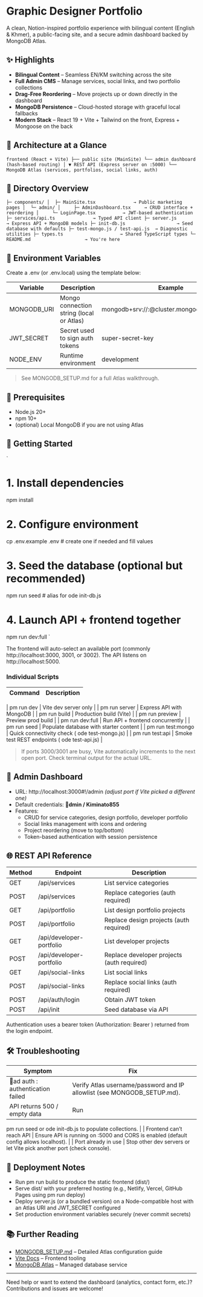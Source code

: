 # Graphic Designer Portfolio

A clean, Notion-inspired portfolio experience with bilingual content (English & Khmer), a public-facing site, and a secure admin dashboard backed by MongoDB Atlas.


## ✨ Highlights

- **Bilingual Content** – Seamless EN/KM switching across the site
- **Full Admin CMS** – Manage services, social links, and two portfolio collections
- **Drag-Free Reordering** – Move projects up or down directly in the dashboard
- **MongoDB Persistence** – Cloud-hosted storage with graceful local fallbacks
- **Modern Stack** – React 19 + Vite + Tailwind on the front, Express + Mongoose on the back

## 🧱 Architecture at a Glance

`
frontend (React + Vite)
   ├── public site (MainSite)
   └── admin dashboard (hash-based routing)
        │
        ▼
REST API (Express server on :5000)
   └── MongoDB Atlas (services, portfolios, social links, auth)
`

## 📁 Directory Overview

`
├─ components/
│  ├─ MainSite.tsx              → Public marketing pages
│  └─ admin/
│     ├─ AdminDashboard.tsx     → CRUD interface + reordering
│     └─ LoginPage.tsx          → JWT-based authentication
├─ services/api.ts              → Typed API client
├─ server.js                    → Express API + MongoDB models
├─ init-db.js                   → Seed database with defaults
├─ test-mongo.js / test-api.js  → Diagnostic utilities
├─ types.ts                     → Shared TypeScript types
└─ README.md                    → You're here
`

## 🔐 Environment Variables

Create a .env (or .env.local) using the template below:

| Variable        | Description                                 | Example |
|-----------------|---------------------------------------------|---------|
| MONGODB_URI   | Mongo connection string (local or Atlas)    | mongodb+srv://<user>:<pwd>@cluster.mongodb.net/portfolio |
| JWT_SECRET    | Secret used to sign auth tokens              | super-secret-key |
| NODE_ENV      | Runtime environment                          | development |

> See MONGODB_SETUP.md for a full Atlas walkthrough.

## 🧪 Prerequisites

- Node.js 20+
- npm 10+
- (optional) Local MongoDB if you are not using Atlas

## 🚀 Getting Started

`
# 1. Install dependencies
npm install

# 2. Configure environment
cp .env.example .env   # create one if needed and fill values

# 3. Seed the database (optional but recommended)
npm run seed            # alias for 
ode init-db.js

# 4. Launch API + frontend together
npm run dev:full
`

The frontend will auto-select an available port (commonly http://localhost:3000, 3001, or 3002). The API listens on http://localhost:5000.

### Individual Scripts

| Command              | Description |
|----------------------|-------------|
| 
pm run dev        | Vite dev server only |
| 
pm run server     | Express API with MongoDB |
| 
pm run build      | Production build (Vite) |
| 
pm run preview    | Preview prod build |
| 
pm run dev:full   | Run API + frontend concurrently |
| 
pm run seed       | Populate database with starter content |
| 
pm run test:mongo | Quick connectivity check (
ode test-mongo.js) |
| 
pm run test:api   | Smoke test REST endpoints (
ode test-api.js) |

> If ports 3000/3001 are busy, Vite automatically increments to the next open port. Check terminal output for the actual URL.

## 🔑 Admin Dashboard

- URL: http://localhost:3000#!/admin *(adjust port if Vite picked a different one)*
- Default credentials: **dmin / Kiminato855**
- Features:
  - CRUD for service categories, design portfolio, developer portfolio
  - Social links management with icons and ordering
  - Project reordering (move to top/bottom)
  - Token-based authentication with session persistence

## 🌐 REST API Reference

| Method | Endpoint                       | Description |
|--------|--------------------------------|-------------|
| GET    | /api/services                | List service categories |
| POST   | /api/services                | Replace categories (auth required) |
| GET    | /api/portfolio               | List design portfolio projects |
| POST   | /api/portfolio               | Replace design projects (auth required) |
| GET    | /api/developer-portfolio     | List developer projects |
| POST   | /api/developer-portfolio     | Replace developer projects (auth required) |
| GET    | /api/social-links            | List social links |
| POST   | /api/social-links            | Replace social links (auth required) |
| POST   | /api/auth/login              | Obtain JWT token |
| POST   | /api/init                    | Seed database via API |

Authentication uses a bearer token (Authorization: Bearer <token>) returned from the login endpoint.

## 🛠 Troubleshooting

| Symptom | Fix |
|---------|-----|
| ad auth : authentication failed | Verify Atlas username/password and IP allowlist (see MONGODB_SETUP.md). |
| API returns 500 / empty data        | Run 
pm run seed or 
ode init-db.js to populate collections. |
| Frontend can’t reach API           | Ensure API is running on :5000 and CORS is enabled (default config allows localhost). |
| Port already in use                | Stop other dev servers or let Vite pick another port (check console).

## 🚢 Deployment Notes

- Run 
pm run build to produce the static frontend (dist/)
- Serve dist/ with your preferred hosting (e.g., Netlify, Vercel, GitHub Pages using 
pm run deploy)
- Deploy server.js (or a bundled version) on a Node-compatible host with an Atlas URI and JWT_SECRET configured
- Set production environment variables securely (never commit secrets)

## 📚 Further Reading

- [MONGODB_SETUP.md](./MONGODB_SETUP.md) – Detailed Atlas configuration guide
- [Vite Docs](https://vitejs.dev/guide/) – Frontend tooling
- [MongoDB Atlas](https://www.mongodb.com/docs/atlas/) – Managed database service

---

Need help or want to extend the dashboard (analytics, contact form, etc.)? Contributions and issues are welcome!
